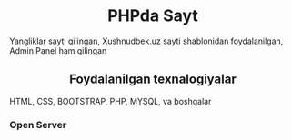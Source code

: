 <h1 align="center">PHPda Sayt </h1>


Yangliklar sayti qilingan, Xushnudbek.uz sayti shablonidan foydalanilgan, Admin Panel ham qilingan </br>


<h2 align="center">Foydalanilgan texnalogiyalar</h2>
HTML, CSS, BOOTSTRAP, PHP, MYSQL, va boshqalar

<h3>Open Server</h3>



